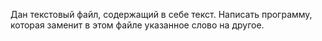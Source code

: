 Дан текстовый файл, содержащий в себе текст. Написать программу, которая заменит в этом файле указанное слово на другое.
